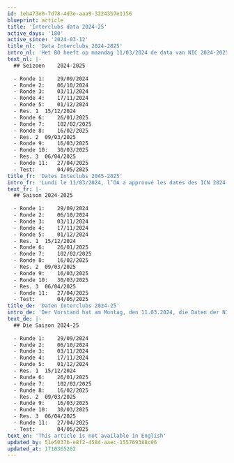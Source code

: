 ```yaml
---
id: 1eb473e0-7d78-4d3e-aaa9-32243b7e1156
blueprint: article
title: 'Interclubs data 2024-25'
active_days: '180'
active_since: '2024-03-12'
title_nl: 'Data Interclubs 2024-2025'
intro_nl: 'Het BO heeft op maandag 11/03/2024 de data van NIC 2024-2025 goedgekeurd. Er is zoveel mogelijk rekening gehouden met een aantal knelpunten (zoals vakanties in Vlaanderen en Wallonië, Olympiade en European Club Cup). Maar begrijpelijk dat niet alle data voor iedereen goed valt.'
text_nl: |-
  ## Seizoen	2024-2025				
  								
  - Ronde 1:	29/09/2024
  - Ronde 2:	06/10/2024
  - Ronde 3:	03/11/2024
  - Ronde 4:	17/11/2024
  - Ronde 5:	01/12/2024
  - Res. 1	15/12/2024							
  - Ronde 6:	26/01/2025
  - Ronde 7:	102/02/2025
  - Ronde 8:	16/02/2025
  - Res. 2	09/03/2025							
  - Ronde 9:	16/03/2025
  - Ronde 10:	30/03/2025
  - Res. 3	06/04/2025							
  - Ronde 11:	27/04/2025
  - Test:		04/05/2025
title_fr: 'Dates Inteclubs 2045-2025'
intro_fr: 'Lundi le 11/03/2024, l’OA a approuvé les dates des ICN 2024-2025. Un certain nombre de contraintes ont été prises en compte autant que possible (telles que les vacances en Flandre et en Wallonie, l’Olympiade et la Coupe européenne des clubs). Il est compréhensible que toutes les dates ne conviennent pas à tout le monde.'
text_fr: |-
  ## Saison	2024-2025				
  								
  - Ronde 1:	29/09/2024
  - Ronde 2:	06/10/2024
  - Ronde 3:	03/11/2024
  - Ronde 4:	17/11/2024
  - Ronde 5:	01/12/2024
  - Res. 1	15/12/2024							
  - Ronde 6:	26/01/2025
  - Ronde 7:	102/02/2025
  - Ronde 8:	16/02/2025
  - Res. 2	09/03/2025							
  - Ronde 9:	16/03/2025
  - Ronde 10:	30/03/2025
  - Res. 3	06/04/2025							
  - Ronde 11:	27/04/2025
  - Test:		04/05/2025
title_de: 'Daten Interclubs 2024-25'
intro_de: 'Der Vorstand hat am Montag, den 11.03.2024, die Daten der NIC 2024-2025 genehmigt. Einige Engpässe (wie Ferien in Flandern und Wallonien, Olympiade und European Club Cup) wurden so weit wie möglich berücksichtigt.'
text_de: |-
  ## Die Saison 2024-25			
  								
  - Runde 1:	29/09/2024
  - Runde 2:	06/10/2024
  - Runde 3:	03/11/2024
  - Runde 4:	17/11/2024
  - Runde 5:	01/12/2024
  - Res. 1	15/12/2024							
  - Runde 6:	26/01/2025
  - Runde 7:	102/02/2025
  - Runde 8:	16/02/2025
  - Res. 2	09/03/2025							
  - Runde 9:	16/03/2025
  - Runde 10:	30/03/2025
  - Res. 3	06/04/2025							
  - Runde 11:	27/04/2025
  - Test:		04/05/2025
text_en: 'This article is not available in English'
updated_by: 51e5037b-e8f2-4584-aaec-155769388c06
updated_at: 1710365262
---
```

